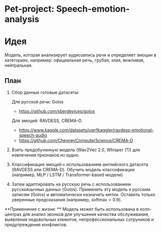 # Pet-project: Speech-emotion-analysis
# Идея
 Модель, которая анализирует аудиозапись речи и определяет эмоции в категориях, например: официальная речь, грубая, злая, вежливая, нейтральная.

 
## План
1. Сбор данных
  готовые датасеты:

    Для русской речи: Golos
     - https://github.com/sberdevices/golos
   
    Для эмоций: RAVDESS, CREMA-D.
      - https://www.kaggle.com/datasets/uwrfkaggler/ravdess-emotional-speech-audio
      - https://github.com/CheyneyComputerScience/CREMA-D

3. Взять предобученную модель (Wav2Vec 2.0, Whisper (?)) для извлечения признаков из аудио.
4. Классификация эмоций с использованием английского датасета (RAVDESS или CREMA-D). Обучить модель классификации (например, MLP / LSTM / Transformer-based модели)
5. Затем адаптировать на русскую речь с использованием русскоязычных данных (Golos).
   Применить эту модель к русским записям (Golos) и автоматически назначить метки. Оставить только уверенные предсказания (например, softmax > 0.9).





**Применение с жизни: **
 Модель может быть использована в колл-центрах для анализ звонков для улучшения качества обслуживания, выявления недовольных клиентов, непрофессиональных сотруников и предупреждения конфликтов.
